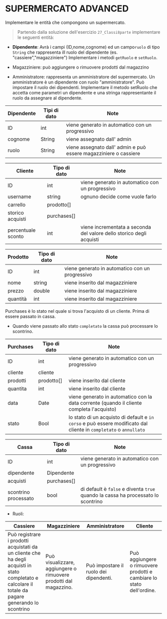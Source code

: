 # SUPERMERCATO ADVANCED

Implementare le entità che compongono un supermercato.

> Partendo dalla soluzione dell'esercizio `27_Classi8parte` implementare le seguenti entità:
- **Dipendente**:
Avrà i campi (ID,nome,cognome) ed un campo`ruolo` di tipo `String` che rappresenta ill ruolo del dipendente (es. "cassiere","magazziniere")
Implementare i metodi `getRuolo` e `setRuolo`.



- Magazziniere: può aggiungere o rimuovere prodotti dal magazzino

- Amministratore: rappresenta un amministratore del supermercato. Un amministratore è un dipendente con ruolo "amministratore".
  Può impostare il ruolo dei dipendenti. Implementare il metodo setRuolo che accetta come parametri un dipendente e una stringa
  rappresentante il ruolo da assegnare al dipendente.

| Dipendente | Tipi di dato | Note |
| --- | --- | --- |
| ID | int | viene generato in automatico con un progressivo |
|cognome | String | viene assegnato dall' admin |
|ruolo | String| viene assegnato dall' admin e può essere magazziniere o cassiere |

| Cliente | Tipo di dato | Note |
| --- | --- | --- | 
| ID | int | viene generato in automatico con un progressivo |
| username | string |  ognuno decide come vuole farlo |
| carrello | prodotto[] | |
| storico acquisti | purchases[] | |
| percentuale sconto | int | viene incrementata a seconda del valore dello storico degli acquisti |

| Prodotto | Tipo di dato | Note |
| ---  | --- | --- |
| ID | int | viene generato in automatico con un progressivo |
| nome | string | viene inserito dal magazziniere |
| prezzo | double | viene inserito dal magazziniere |
| quantità | int | viene inserito dal magazziniere |

Purchases è lo stato nel quale si trova l'acquisto di un cliente. Prima di essere passato in cassa.

 - Quando viene passato allo stato `completato` la cassa può processare lo scontrino.

 | Purchases | Tipo di dato | Note |
 | --- | --- |--- |
 | ID | int | viene generato in automatico con un progressivo |
| cliente | cliente | |
| prodotti | prodotto[] | viene inserito dal cliente |
| quantita | int | viene inserito dal cliente |
| data | Date | viene generato in automatico con la data corrente (quando il cliente completa l'acquisto) |
| stato | Bool | lo stato di un acquisto di default e `in corso` e può essere modificato dal cliente in `completato` o `annullato` |

| Cassa | Tipo di dato | Note |
| --- | --- | --- |
| ID | int | viene generato in automatico con un progressivo |
| dipendente | Dipendente | |
| acquisti | purchases[] | |
| scontrino processato | bool | di default è `false` e diventa `true` quando la cassa ha processato lo scontrino |


- Ruoli:


| **Cassiere** | **Magazziniere** | **Amministratore** | **Cliente** |
| --- | --- | --- | --- |
| Può registrare i prodotti acquistati da un cliente che ha degli acquisti in stato completato e calcolare il totale da pagare generando lo scontrino | Può visualizzare, aggiungere o rimuovere prodotti dal magazzino.|  Può impostare il ruolo dei dipendenti. | Può aggiungere o rimuovere prodotti e cambiare lo stato dell'ordine.





